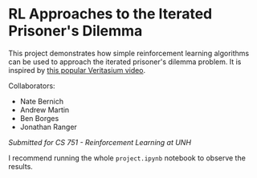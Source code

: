 # RL Approaches to the Iterated Prisoner's Dilemma

This project demonstrates how simple reinforcement learning algorithms can be used to approach the iterated prisoner's dilemma problem. It is inspired by [this popular Veritasium video](https://www.youtube.com/watch?v=mScpHTIi-kM).

Collaborators:
- Nate Bernich
- Andrew Martin
- Ben Borges
- Jonathan Ranger

*Submitted for CS 751 - Reinforcement Learning at UNH*

I recommend running the whole `project.ipynb` notebook to observe the results.